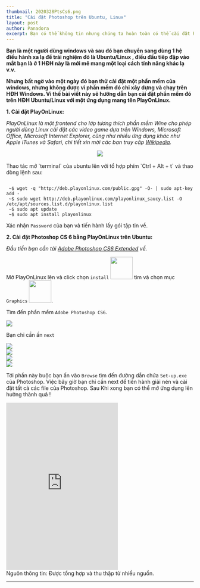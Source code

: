 ```yaml
---
thumbnail: 2020328PtsCs6.png
title: "Cài đặt Photoshop trên Ubuntu, Linux"
layout: post
author: Panadora
excerpt: Bạn có thể không tin nhưng chúng ta hoàn toàn có thể cài đặt Photoshop trên Ubuntu, Linux một cách dễ dàng theo một phương thức đặt biệt.
---
```


**Bạn là một người dùng windows và sau đó bạn chuyển sang dùng 1 hệ điều hành xa lạ để trải nghiệm đó là Ubuntu/Linux , điều đầu tiêp đập vào mắt bạn là ở 1 HĐH này là mới mẽ mang một loại cách tính năng khác lạ v.v.**

**Nhưng bất ngờ vào một ngày đó bạn thử cài đặt một phần mềm của windows, nhưng không được vì phần mềm đó chỉ xây dựng và chạy trên HĐH Windows. Vì thế bài viết này sẽ hướng dẫn bạn cài đặt phần mềm đó trên HĐH Ubuntu/Linux với một ứng dụng mang tên PlayOnLinux.**

**1. Cài đặt PlayOnLinux:**

*PlayOnLinux là một frontend cho lớp tương thích phần mềm Wine cho phép người dùng Linux cài đặt các video game dựa trên Windows, Microsoft Office, Microsoft Internet Explorer, cũng như nhiều ứng dụng khác như Apple iTunes và Safari, chi tiết xin mời các bạn truy cập <a href="https://vi.wikipedia.org/wiki/PlayOnLinux">Wikipedia</a>.*

<center><img class="img-thumbnail" src="{{site.baseurl}}/image/reviewAppPlayOnLinux.png"></center>
<br>
Thao tác mở `terminal` của ubuntu lên với tổ hợp phím `Ctrl + Alt + t` và thao dòng lệnh sau:

```terminal

 ~$ wget -q "http://deb.playonlinux.com/public.gpg" -O- | sudo apt-key add -
 ~$ sudo wget http://deb.playonlinux.com/playonlinux_saucy.list -O /etc/apt/sources.list.d/playonlinux.list
 ~$ sudo apt update
 ~$ sudo apt install playonlinux

```
Xác nhận `Password` của bạn và tiến hành lấy gói tập tin về.

**2. Cài đặt Photoshop CS 6 bằng PlayOnLinux trên Ubuntu:**

*Đầu tiền bạn cần tải <a href="https://drive.google.com/file/d/1DD6PB5qzPMHD6FICQHCPHrlUwtRZt7E7/view">Adobe Photoshop CS6 Extended</a> về.*

Mở PlayOnLinux lên và click chọn `install` <img class="img-thumbnail" src="{{site.baseurl}}/image/choose_install.png" width="60"> tìm và chọn mục `Graphics` <img class="img-thumbnail" src="{{site.baseurl}}/image/Type_Graphics.png" width="60">.

Tìm đến phần mềm `Adobe Photoshop CS6`.

<img class="img-thumbnail" src="{{site.baseurl}}/image/app_ptscs6_pbp.png"> <br>

Bạn chỉ cần ấn `next`

<img class="img-thumbnail" src="{{site.baseurl}}/image/pts1.png"> <br>
<img class="img-thumbnail" src="{{site.baseurl}}/image/pts2.png"> <br>
<img class="img-thumbnail" src="{{site.baseurl}}/image/pts3.png"> <br>
<img class="img-thumbnail" src="{{site.baseurl}}/image/pts4.png"> <br>

Tới phần này buộc bạn ấn vào `Browse` tìm đến đường dẫn chứa `Set-up.exe` của Photoshop. Việc bây giờ bạn chỉ cần next để tiến hành giải nén và cài đặt tất cả các file của Photoshop. Sau Khi xong bạn có thể mở ứng dụng lên hưởng thành quả !

<iframe class="embed-responsive embed-responsive-21by9" height="450" src="https://www.youtube.com/embed/--bkO_K8YAc" frameborder="0" allow="accelerometer; autoplay; encrypted-media; gyroscope; picture-in-picture" allowfullscreen></iframe>
<br>
Nguôn thông tin: Được tổng hợp và thu thập từ nhiều nguồn.
<hr>
<br>